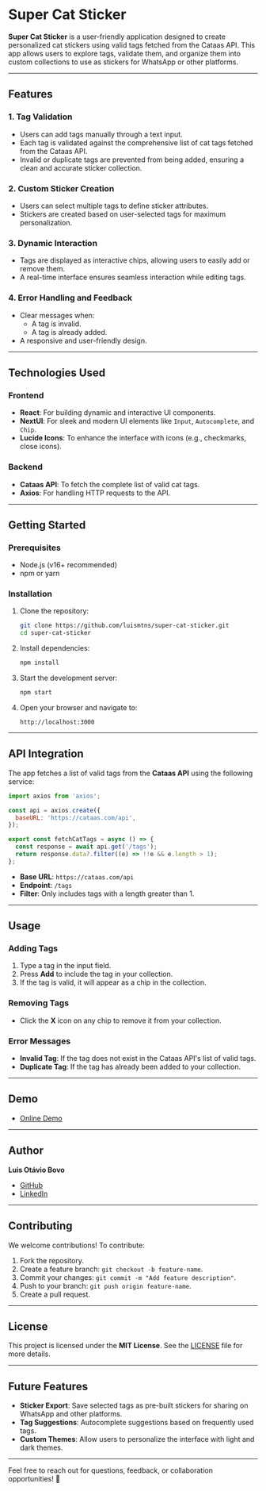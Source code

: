 # Super Cat Sticker

**Super Cat Sticker** is a user-friendly application designed to create personalized cat stickers using valid tags fetched from the Cataas API. This app allows users to explore tags, validate them, and organize them into custom collections to use as stickers for WhatsApp or other platforms.

---

## Features

### 1. **Tag Validation**

- Users can add tags manually through a text input.
- Each tag is validated against the comprehensive list of cat tags fetched from the Cataas API.
- Invalid or duplicate tags are prevented from being added, ensuring a clean and accurate sticker collection.

### 2. **Custom Sticker Creation**

- Users can select multiple tags to define sticker attributes.
- Stickers are created based on user-selected tags for maximum personalization.

### 3. **Dynamic Interaction**

- Tags are displayed as interactive chips, allowing users to easily add or remove them.
- A real-time interface ensures seamless interaction while editing tags.

### 4. **Error Handling and Feedback**

- Clear messages when:
  - A tag is invalid.
  - A tag is already added.
- A responsive and user-friendly design.

---

## Technologies Used

### **Frontend**

- **React**: For building dynamic and interactive UI components.
- **NextUI**: For sleek and modern UI elements like `Input`, `Autocomplete`, and `Chip`.
- **Lucide Icons**: To enhance the interface with icons (e.g., checkmarks, close icons).

### **Backend**

- **Cataas API**: To fetch the complete list of valid cat tags.
- **Axios**: For handling HTTP requests to the API.

---

## Getting Started

### Prerequisites

- Node.js (v16+ recommended)
- npm or yarn

### Installation

1. Clone the repository:

   ```bash
   git clone https://github.com/luismtns/super-cat-sticker.git
   cd super-cat-sticker
   ```

2. Install dependencies:

   ```bash
   npm install
   ```

3. Start the development server:

   ```bash
   npm start
   ```

4. Open your browser and navigate to:
   ```
   http://localhost:3000
   ```

---

## API Integration

The app fetches a list of valid tags from the **Cataas API** using the following service:

```javascript
import axios from 'axios';

const api = axios.create({
  baseURL: 'https://cataas.com/api',
});

export const fetchCatTags = async () => {
  const response = await api.get('/tags');
  return response.data?.filter((e) => !!e && e.length > 1);
};
```

- **Base URL**: `https://cataas.com/api`
- **Endpoint**: `/tags`
- **Filter**: Only includes tags with a length greater than 1.

---

## Usage

### Adding Tags

1. Type a tag in the input field.
2. Press **Add** to include the tag in your collection.
3. If the tag is valid, it will appear as a chip in the collection.

### Removing Tags

- Click the **X** icon on any chip to remove it from your collection.

### Error Messages

- **Invalid Tag**: If the tag does not exist in the Cataas API's list of valid tags.
- **Duplicate Tag**: If the tag has already been added to your collection.

---

## Demo

- [Online Demo](https://github.com/luisbovo)

---

## Author

**Luis Otávio Bovo**

- [GitHub](https://github.com/luisbovo)
- [LinkedIn](https://linkedin.com/in/luisbovo)

---

## Contributing

We welcome contributions! To contribute:

1. Fork the repository.
2. Create a feature branch: `git checkout -b feature-name`.
3. Commit your changes: `git commit -m "Add feature description"`.
4. Push to your branch: `git push origin feature-name`.
5. Create a pull request.

---

## License

This project is licensed under the **MIT License**. See the [LICENSE](LICENSE) file for more details.

---

## Future Features

- **Sticker Export**: Save selected tags as pre-built stickers for sharing on WhatsApp and other platforms.
- **Tag Suggestions**: Autocomplete suggestions based on frequently used tags.
- **Custom Themes**: Allow users to personalize the interface with light and dark themes.

---

Feel free to reach out for questions, feedback, or collaboration opportunities! 🚀
